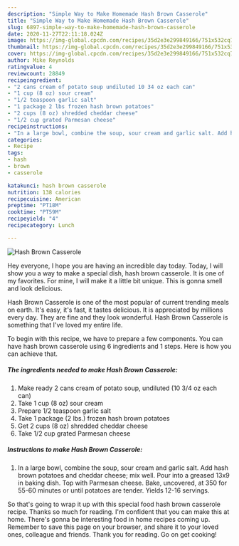 ```yaml
---
description: "Simple Way to Make Homemade Hash Brown Casserole"
title: "Simple Way to Make Homemade Hash Brown Casserole"
slug: 6897-simple-way-to-make-homemade-hash-brown-casserole
date: 2020-11-27T22:11:18.024Z
image: https://img-global.cpcdn.com/recipes/35d2e3e299849166/751x532cq70/hash-brown-casserole-recipe-main-photo.jpg
thumbnail: https://img-global.cpcdn.com/recipes/35d2e3e299849166/751x532cq70/hash-brown-casserole-recipe-main-photo.jpg
cover: https://img-global.cpcdn.com/recipes/35d2e3e299849166/751x532cq70/hash-brown-casserole-recipe-main-photo.jpg
author: Mike Reynolds
ratingvalue: 4
reviewcount: 28849
recipeingredient:
- "2 cans cream of potato soup undiluted 10 34 oz each can"
- "1 cup (8 oz) sour cream"
- "1/2 teaspoon garlic salt"
- "1 package 2 lbs frozen hash brown potatoes"
- "2 cups (8 oz) shredded cheddar cheese"
- "1/2 cup grated Parmesan cheese"
recipeinstructions:
- "In a large bowl, combine the soup, sour cream and garlic salt. Add hash brown potatoes and cheddar cheese; mix well. Pour into a greased 13x9 in baking dish. Top with Parmesan cheese. Bake, uncovered, at 350 for 55-60 minutes or until potatoes are tender. Yields 12-16 servings."
categories:
- Recipe
tags:
- hash
- brown
- casserole

katakunci: hash brown casserole 
nutrition: 138 calories
recipecuisine: American
preptime: "PT18M"
cooktime: "PT59M"
recipeyield: "4"
recipecategory: Lunch

---
```



![Hash Brown Casserole](https://img-global.cpcdn.com/recipes/35d2e3e299849166/751x532cq70/hash-brown-casserole-recipe-main-photo.jpg)

Hey everyone, I hope you are having an incredible day today. Today, I will show you a way to make a special dish, hash brown casserole. It is one of my favorites. For mine, I will make it a little bit unique. This is gonna smell and look delicious.



Hash Brown Casserole is one of the most popular of current trending meals on earth. It's easy, it's fast, it tastes delicious. It is appreciated by millions every day. They are fine and they look wonderful. Hash Brown Casserole is something that I've loved my entire life.


To begin with this recipe, we have to prepare a few components. You can have hash brown casserole using 6 ingredients and 1 steps. Here is how you can achieve that.

<!--inarticleads1-->

##### The ingredients needed to make Hash Brown Casserole:

1. Make ready 2 cans cream of potato soup, undiluted (10 3/4 oz each can)
1. Take 1 cup (8 oz) sour cream
1. Prepare 1/2 teaspoon garlic salt
1. Take 1 package (2 lbs.) frozen hash brown potatoes
1. Get 2 cups (8 oz) shredded cheddar cheese
1. Take 1/2 cup grated Parmesan cheese




<!--inarticleads2-->

##### Instructions to make Hash Brown Casserole:

1. In a large bowl, combine the soup, sour cream and garlic salt. Add hash brown potatoes and cheddar cheese; mix well. Pour into a greased 13x9 in baking dish. Top with Parmesan cheese. Bake, uncovered, at 350 for 55-60 minutes or until potatoes are tender. Yields 12-16 servings.




So that's going to wrap it up with this special food hash brown casserole recipe. Thanks so much for reading. I'm confident that you can make this at home. There's gonna be interesting food in home recipes coming up. Remember to save this page on your browser, and share it to your loved ones, colleague and friends. Thank you for reading. Go on get cooking!
